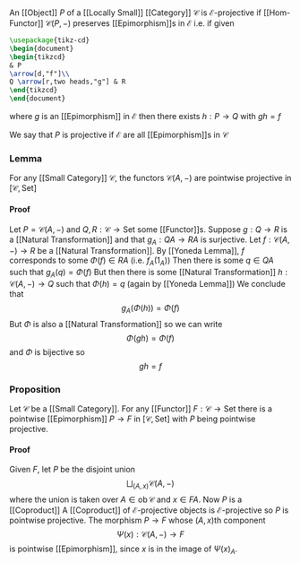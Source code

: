 An [[Object]] $P$ of a [[Locally Small]] [[Category]] $\mathcal{C}$ is $\mathcal{E}$-projective
if [[Hom-Functor]] $\mathcal{C}(P,-)$ preserves [[Epimorphism]]s in $\mathcal{E}$
i.e. if given
```tikz
\usepackage{tikz-cd}
\begin{document}
\begin{tikzcd}
& P 
\arrow[d,"f"]\\
Q \arrow[r,two heads,"g"] & R
\end{tikzcd}
\end{document}
```
where $g$ is an [[Epimorphism]] in $\mathcal{E}$
then there exists $h:P\to Q$ with $gh=f$

We say that $P$ is projective if $\mathcal{E}$ are all [[Epimorphism]]s in $\mathcal{C}$

### Lemma
For any [[Small Category]] $\mathcal{C}$, the functors $\mathcal{C}(A,-)$ are pointwise projective in $[\mathcal{C},\mathrm{Set}]$
#### Proof
Let $P=\mathcal{C}(A,-)$ and $Q,R:\mathcal{C}\to \mathrm{Set}$ some [[Functor]]s.
Suppose $g:Q\to R$ is a [[Natural Transformation]]
and that $g_{A}:QA\to RA$ is surjective.
Let $f:\mathcal{C}(A,-)\to R$ be a [[Natural Transformation]].
By [[Yoneda Lemma]], $f$ corresponds to some $\Phi(f)\in RA$ (i.e. $f_{A}(1_{A})$)
Then there is some $q\in QA$ such that $g_{A}(q)=\Phi(f)$
But then there is some [[Natural Transformation]] $h:\mathcal{C}(A,-)\to Q$ 
such that $\Phi(h)=q$ (again by [[Yoneda Lemma]])
We conclude that
$$
g_{A}(\Phi(h)) = \Phi(f)
$$
But $\Phi$ is also a [[Natural Transformation]] so we can write
$$
\Phi(gh) = \Phi(f)
$$
and $\Phi$ is bijective so
$$
gh=f
$$
### Proposition
Let $\mathcal{C}$ be a [[Small Category]].
For any [[Functor]] $F:\mathcal{C}\to \mathrm{Set}$ 
there is a pointwise [[Epimorphism]] $P\to F$ in $[\mathcal{C},\mathrm{Set}]$ 
with $P$ being pointwise projective.
#### Proof
Given $F$, let $P$ be the disjoint union
$$
\bigsqcup_{(A,x)} \mathcal{C}(A,-) 
$$
where the union is taken over $A\in \operatorname{ob}\mathcal{C}$ and $x\in FA$.
Now $P$ is a [[Coproduct]]
A [[Coproduct]] of $\mathcal{E}$-projective objects is $\mathcal{E}$-projective so $P$ is pointwise projective.
The morphism $P\to F$ whose $(A,x)$th component 
$$
\Psi(x):\mathcal{C}(A,-)\to F
$$
is pointwise [[Epimorphism]], since $x$ is in the image of $\Psi(x)_{A}$.